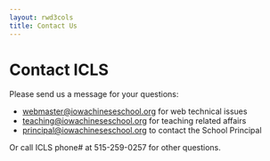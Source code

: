 ```yaml
---
layout: rwd3cols
title: Contact Us
---
```

# Contact ICLS

Please send us a message for your questions:
* webmaster@iowachineseschool.org for web technical issues
* teaching@iowachineseschool.org for teaching related affairs
* principal@iowachineseschool.org to contact the School Principal

Or call ICLS phone# at 515-259-0257 for other questions.